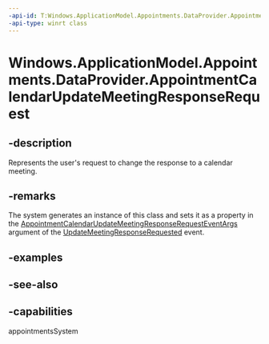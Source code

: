```yaml
---
-api-id: T:Windows.ApplicationModel.Appointments.DataProvider.AppointmentCalendarUpdateMeetingResponseRequest
-api-type: winrt class
---
```


<!-- Class syntax.
public class AppointmentCalendarUpdateMeetingResponseRequest : Windows.ApplicationModel.Appointments.DataProvider.IAppointmentCalendarUpdateMeetingResponseRequest
-->

# Windows.ApplicationModel.Appointments.DataProvider.AppointmentCalendarUpdateMeetingResponseRequest

## -description
Represents the user's request to change the response to a calendar meeting.

## -remarks
The system generates an instance of this class and sets it as a property in the [AppointmentCalendarUpdateMeetingResponseRequestEventArgs](appointmentcalendarupdatemeetingresponserequesteventargs.md) argument of the [UpdateMeetingResponseRequested](appointmentdataproviderconnection_updatemeetingresponserequested.md) event.

## -examples

## -see-also

## -capabilities
appointmentsSystem
